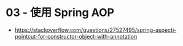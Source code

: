# 03 - 使用 Spring AOP
* https://stackoverflow.com/questions/27527495/spring-aspectj-pointcut-for-constructor-object-with-annotation